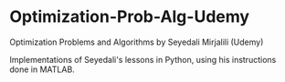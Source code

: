 # Optimization-Prob-Alg-Udemy
Optimization Problems and Algorithms by Seyedali Mirjalili (Udemy)

Implementations of Seyedali's lessons in Python, using his instructions done in MATLAB. 
